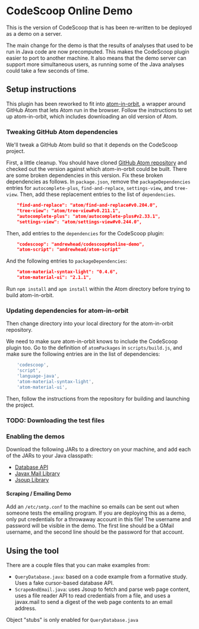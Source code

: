 # CodeScoop Online Demo

This is the version of CodeScoop that is has been re-written
to be deployed as a demo on a server.

The main change for the demo is that the results of analyses
that used to be run in Java code are now precomputed.  This
makes the CodeScoop plugin easier to port to another
machine.  It also means that the demo server can support
more simultaneous users, as running some of the Java analyses
could take a few seconds of time.

## Setup instructions

This plugin has been reworked to fit into
[atom-in-orbit](https://github.com/facebook-atom/atom-in-orbit),
a wrapper around GitHub Atom that lets Atom run in the
browser.  Follow the instructions to set up atom-in-orbit,
which includes downloading an old version of Atom.

### Tweaking GitHub Atom dependencies

We'll tweak a GitHub Atom build so that it depends on the
CodeScoop project.

First, a little cleanup.  You should have cloned [GitHub
Atom repository](https://github.com/atom/atom) and checked
out the version against which atom-in-orbit could be built.
There are some broken dependencies in this version.  Fix
these broken dependencies as follows.  In `package.json`,
remove the `packageDependencies` entries for
`autocomplete-plus`, `find-and-replace`, `settings-view`,
and `tree-view`.  Then, add these replacement entries to the
list of `dependencies`.

```json
    "find-and-replace": "atom/find-and-replace#v0.204.0",
    "tree-view": "atom/tree-view#v0.211.1",
    "autocomplete-plus": "atom/autocomplete-plus#v2.33.1",
    "settings-view": "atom/settings-view#v0.244.0",
```

Then, add entries to the `dependencies` for the CodeScoop
plugin:

```json
    "codescoop": "andrewhead/codescoop#online-demo",
    "atom-script": "andrewhead/atom-script"
```

And the following entries to `packageDependencies`:

```json
    "atom-material-syntax-light": "0.4.6",
    "atom-material-ui": "2.1.1",
```

Run `npm install` and `apm install` within the Atom
directory before trying to build atom-in-orbit.

### Updating dependencies for atom-in-orbit

Then change directory into your local directory for the
atom-in-orbit repository.

We need to make sure atom-in-orbit knows to include the
CodeScoop plugin too.  Go to the definition of
`atomPackages` in `scripts/build.js`, and make sure the
following entries are in the list of dependencies:

```javascript
    'codescoop',
    'script',
    'language-java',
    'atom-material-syntax-light',
    'atom-material-ui',
```

Then, follow the instructions from the repository for
building and launching the project.

### TODO: Downloading the test files

### Enabling the demos

Download the following JARs to a directory on your machine,
and add each of the JARs to your Java classpath:

* [Database API](https://github.com/andrewhead/codescoop/releases/download/jars/database.jar)
* [Javax Mail Library](https://github.com/andrewhead/codescoop/releases/download/jars/javax.mail-1.4.7.jar)
* [Jsoup Library](https://github.com/andrewhead/codescoop/releases/download/jars/jsoup-jdk-1.4.jar)

#### Scraping / Emailing Demo

Add an `/etc/smtp.conf`  to the machine so emails can be
sent out when someone tests the emailing program.  If you
are deploying this as a demo, only put credentials for a
throwaway account in this file!  The username and password
will be visible in the demo.  The first line should be a
GMail username, and the second line should be the password
for that account.

## Using the tool

There are a couple files that you can make examples from:

* `QueryDatabase.java`: based on a code example from a
  formative study.  Uses a fake cursor-based database API.
* `ScrapeAndEmail.java`: uses Jsoup to fetch and parse web
  page content, uses a file reader API to read credentials
  from a file, and uses a javax.mail to send a digest of
  the web page contents to an email address.

Object "stubs" is only enabled for `QueryDatabase.java`
